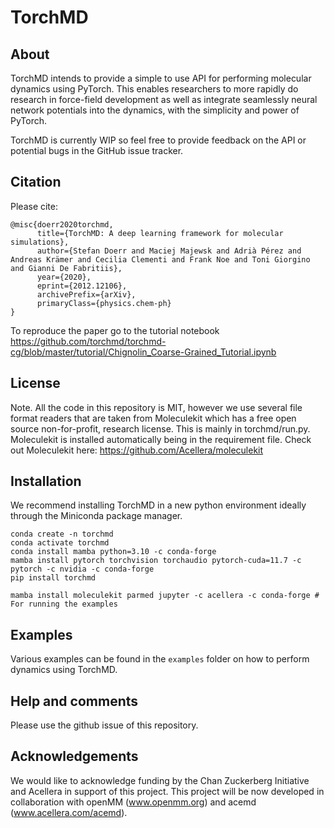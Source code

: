 # TorchMD

## About

TorchMD intends to provide a simple to use API for performing molecular dynamics using PyTorch. This enables researchers to more rapidly do research in force-field development as well as integrate seamlessly neural network potentials into the dynamics, with the simplicity and power of PyTorch.

TorchMD is currently WIP so feel free to provide feedback on the API or potential bugs in the GitHub issue tracker.

## Citation

Please cite:

```
@misc{doerr2020torchmd,
      title={TorchMD: A deep learning framework for molecular simulations},
      author={Stefan Doerr and Maciej Majewsk and Adrià Pérez and Andreas Krämer and Cecilia Clementi and Frank Noe and Toni Giorgino and Gianni De Fabritiis},
      year={2020},
      eprint={2012.12106},
      archivePrefix={arXiv},
      primaryClass={physics.chem-ph}
}
```

To reproduce the paper go to the tutorial notebook https://github.com/torchmd/torchmd-cg/blob/master/tutorial/Chignolin_Coarse-Grained_Tutorial.ipynb

## License

Note. All the code in this repository is MIT, however we use several file format readers that are taken from Moleculekit which has a free open source non-for-profit, research license. This is mainly in torchmd/run.py. Moleculekit is installed automatically being in the requirement file. Check out Moleculekit here: https://github.com/Acellera/moleculekit

## Installation

We recommend installing TorchMD in a new python environment ideally through the Miniconda package manager.

```
conda create -n torchmd
conda activate torchmd
conda install mamba python=3.10 -c conda-forge
mamba install pytorch torchvision torchaudio pytorch-cuda=11.7 -c pytorch -c nvidia -c conda-forge
pip install torchmd

mamba install moleculekit parmed jupyter -c acellera -c conda-forge # For running the examples
```

## Examples

Various examples can be found in the `examples` folder on how to perform dynamics using TorchMD.

## Help and comments

Please use the github issue of this repository.

## Acknowledgements

We would like to acknowledge funding by the Chan Zuckerberg Initiative and Acellera in support of this project. This project will be now developed in collaboration with openMM (www.openmm.org) and acemd (www.acellera.com/acemd).
